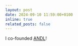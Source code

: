 ```yaml
---
layout: post
date: 2024-09-10 11:59:00+0100
inline: true
related_posts: false
---
```


I co-founded [ANDL](https://andl.io)!
